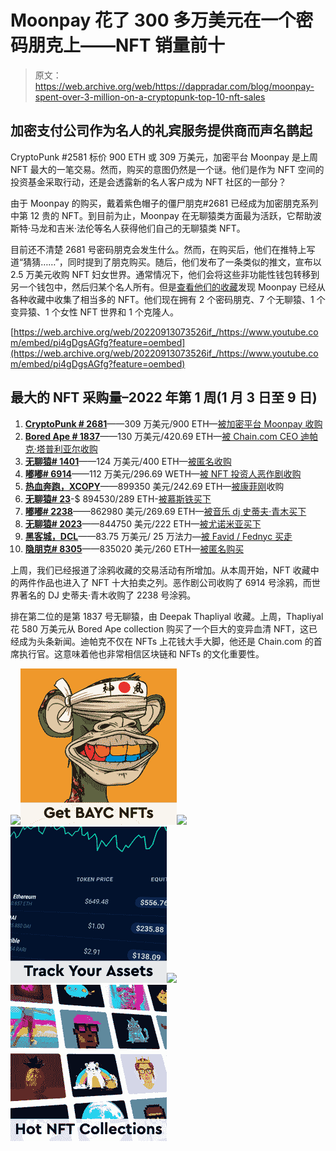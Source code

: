 # Moonpay 花了 300 多万美元在一个密码朋克上——NFT 销量前十

> 原文：<https://web.archive.org/web/https://dappradar.com/blog/moonpay-spent-over-3-million-on-a-cryptopunk-top-10-nft-sales>

## 加密支付公司作为名人的礼宾服务提供商而声名鹊起

CryptoPunk #2581 标价 900 ETH 或 309 万美元，加密平台 Moonpay 是上周 NFT 最大的一笔交易。然而，购买的意图仍然是一个谜。他们是作为 NFT 空间的投资基金采取行动，还是会透露新的名人客户成为 NFT 社区的一部分？

由于 Moonpay 的购买，戴着紫色帽子的僵尸朋克#2681 已经成为加密朋克系列中第 12 贵的 NFT。到目前为止，Moonpay 在无聊猿类方面最为活跃，它帮助波斯特·马龙和吉米·法伦等名人获得他们自己的无聊猿类 NFT。

目前还不清楚 2681 号密码朋克会发生什么。然而，在购买后，他们在推特上写道“猜猜……”，同时提到了朋克购买。随后，他们发布了一条类似的推文，宣布以 2.5 万美元收购 NFT 妇女世界。通常情况下，他们会将这些非功能性钱包转移到另一个钱包中，然后归某个名人所有。但是[查看他们的收藏](https://web.archive.org/web/20220913073526/https://dappradar.com/hub/wallet/eth/0xd75233704795206de38cc58b77a1f660b5c60896/nfts)发现 Moonpay 已经从各种收藏中收集了相当多的 NFT。他们现在拥有 2 个密码朋克、7 个无聊猿、1 个变异猿、1 个女性 NFT 世界和 1 个克隆人。

[https://web.archive.org/web/20220913073526if_/https://www.youtube.com/embed/pi4gDgsAGfg?feature=oembed](https://web.archive.org/web/20220913073526if_/https://www.youtube.com/embed/pi4gDgsAGfg?feature=oembed)

## 最大的 NFT 采购量–2022 年第 1 周(1 月 3 日至 9 日)

1.  [**CryptoPunk # 2681**](https://web.archive.org/web/20220913073526/https://dappradar.com/hub/assets/eth/0xb47e3cd837ddf8e4c57f05d70ab865de6e193bbb/2681)——309 万美元/900 ETH—[被加密平台 Moonpay 收购](https://web.archive.org/web/20220913073526/https://dappradar.com/hub/wallet/eth/0xd75233704795206de38cc58b77a1f660b5c60896/nfts)
2.  [**Bored Ape # 1837**](https://web.archive.org/web/20220913073526/https://dappradar.com/hub/assets/eth/0xbc4ca0eda7647a8ab7c2061c2e118a18a936f13d/1837)——130 万美元/420.69 ETH—[被 Chain.com CEO 迪帕克·塔普利亚尔收购](https://web.archive.org/web/20220913073526/https://dappradar.com/hub/wallet/eth/0x69c488bcda156379b6661f08a35db627e5d467dd/nfts)
3.  [**无聊猿# 1401**](https://web.archive.org/web/20220913073526/https://dappradar.com/hub/assets/eth/0xbc4ca0eda7647a8ab7c2061c2e118a18a936f13d/1401)——124 万美元/400 ETH—[被匿名收购](https://web.archive.org/web/20220913073526/https://dappradar.com/hub/wallet/eth/0x9798a6db2165624b367ab2da32fc676594b4ceb2/nfts)
4.  [**嘟嘟# 6914**](https://web.archive.org/web/20220913073526/https://dappradar.com/hub/assets/eth/0x8a90cab2b38dba80c64b7734e58ee1db38b8992e/6914)——112 万美元/296.69 WETH—[被 NFT 投资人恶作剧收购](https://web.archive.org/web/20220913073526/https://dappradar.com/hub/wallet/eth/0xd387a6e4e84a6c86bd90c158c6028a58cc8ac459)
5.  [**热血奔跑，XCOPY**](https://web.archive.org/web/20220913073526/https://dappradar.com/hub/assets/eth/0xb932a70a57673d89f4acffbe830e8ed7f75fb9e0/7009)——899350 美元/242.69 ETH—[被康菲刚](https://web.archive.org/web/20220913073526/https://dappradar.com/hub/wallet/eth/0xc46db2d89327d4c41eb81c43ed5e3dff111f9a8f/nfts)收购
6.  [**无聊猿# 23**](https://web.archive.org/web/20220913073526/https://dappradar.com/hub/assets/eth/0xbc4ca0eda7647a8ab7c2061c2e118a18a936f13d/23)-$ 894530/289 ETH-[被慕斯铁买下](https://web.archive.org/web/20220913073526/https://dappradar.com/hub/wallet/eth/0x73d855f11cbc037966439570cdf99fcb96057827/nfts)
7.  [**嘟嘟# 2238**](https://web.archive.org/web/20220913073526/https://dappradar.com/hub/assets/eth/0x8a90cab2b38dba80c64b7734e58ee1db38b8992e/2238)——862980 美元/269.69 ETH—[被音乐 dj 史蒂夫·青木买下](https://web.archive.org/web/20220913073526/https://dappradar.com/hub/wallet/eth/0xe4bbcbff51e61d0d95fcc5016609ac8354b177c4/nfts)
8.  [**无聊猿# 2023**](https://web.archive.org/web/20220913073526/https://dappradar.com/hub/assets/eth/0xbc4ca0eda7647a8ab7c2061c2e118a18a936f13d/2023)——844750 美元/222 ETH—[被尤诺米亚买下](https://web.archive.org/web/20220913073526/https://dappradar.com/hub/wallet/eth/0xd841b09d68cc44a9461dd46194d1c7c8b9c50e65/nfts)
9.  [**黑客城，DCL**](https://web.archive.org/web/20220913073526/https://dappradar.com/hub/assets/eth/0x959e104e1a4db6317fa58f8295f586e1a978c297/1286)——83.75 万美元/ 25 万法力—[被 Favid / Fednyc 买走](https://web.archive.org/web/20220913073526/https://dappradar.com/hub/wallet/eth/0xf519172dc3cc531786db0db7292a51a1bcfa7d82/nfts)
10.  [**隐朋克# 8305**](https://web.archive.org/web/20220913073526/https://dappradar.com/hub/assets/eth/0xb47e3cd837ddf8e4c57f05d70ab865de6e193bbb/8305)——835020 美元/260 ETH—[被匿名购买](https://web.archive.org/web/20220913073526/https://dappradar.com/hub/wallet/eth/0xff64a18dcbfe2293d6836f8c07b9d8c13f99f265/nfts)

上周，我们已经报道了涂鸦收藏的交易活动有所增加。从本周开始，NFT 收藏中的两件作品也进入了 NFT 十大拍卖之列。恶作剧公司收购了 6914 号涂鸦，而世界著名的 DJ 史蒂夫·青木收购了 2238 号涂鸦。

排在第二位的是第 1837 号无聊猿，由 Deepak Thapliyal 收藏。上周，Thapliyal 花 580 万美元从 Bored Ape collection 购买了一个巨大的变异血清 NFT，这已经成为头条新闻。迪帕克不仅在 NFTs 上花钱大手大脚，他还是 Chain.com 的首席执行官。这意味着他也非常相信区块链和 NFTs 的文化重要性。

[](https://web.archive.org/web/20220913073526/https://dappradar.com/hub/assets/eth/0xbc4ca0eda7647a8ab7c2061c2e118a18a936f13d/1193)[![](img/87befc4a1e42119d30e207f259589417.png)<picture>![](img/ea8a140af74661ba798ce761fcaec03c.png)</picture>](https://web.archive.org/web/20220913073526/https://dappradar.com/hub/assets/eth/0xbc4ca0eda7647a8ab7c2061c2e118a18a936f13d/1193)[](https://web.archive.org/web/20220913073526/https://dappradar.com/hub/wallet/)[![](img/87befc4a1e42119d30e207f259589417.png)<picture>![](img/94a9924bfe5e2045369aa441f7b5f4f7.png)</picture>](https://web.archive.org/web/20220913073526/https://dappradar.com/hub/wallet/)[](https://web.archive.org/web/20220913073526/https://dappradar.com/nft)[![](img/87befc4a1e42119d30e207f259589417.png)<picture>![](img/5175d63a4b230516ef464ceb6ee4fa24.png)</picture>](https://web.archive.org/web/20220913073526/https://dappradar.com/nft)